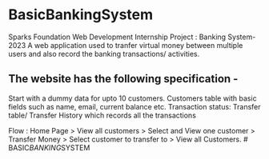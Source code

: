 
# BasicBankingSystem
Sparks Foundation Web Development Internship Project : Banking System- 2023 
A web application used to tranfer virtual money between multiple users and also record the banking transactions/ activities.

## The website has the following specification -
  Start with a dummy data for upto 10 customers.
  Customers table with basic fields such as name, email, current balance etc.
 Transaction status:
 Transfer table/ Transfer History which records all the transactions

Flow : Home Page > View all customers > Select and View one customer > Transfer Money > Select customer to transfer to > View all Customers.
#   B A S I C _ B A N K I N G _ S Y S T E M 
 
 
